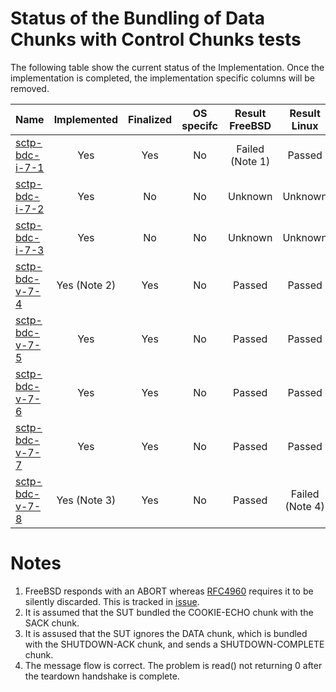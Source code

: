 # Status of the Bundling of Data Chunks with Control Chunks tests

The following table show the current status of the Implementation. Once the implementation is completed, the implementation specific columns will be removed.

| Name                                | Implemented | Finalized | OS specifc | Result FreeBSD | Result Linux   |
|:------------------------------------|:-----------:|:---------:|:----------:|:--------------:|:--------------:|
|[sctp-bdc-i-7-1](sctp-bdc-i-7-1.pkt) | Yes         | Yes       | No         | Failed (Note 1)| Passed         |
|[sctp-bdc-i-7-2](sctp-bdc-i-7-2.pkt) | Yes         | No        | No         | Unknown        | Unknown        |
|[sctp-bdc-i-7-3](sctp-bdc-i-7-3.pkt) | Yes         | No        | No         | Unknown        | Unknown        |
|[sctp-bdc-v-7-4](sctp-bdc-v-7-4.pkt) | Yes (Note 2)| Yes       | No         | Passed         | Passed         |
|[sctp-bdc-v-7-5](sctp-bdc-v-7-5.pkt) | Yes         | Yes       | No         | Passed         | Passed         |
|[sctp-bdc-v-7-6](sctp-bdc-v-7-6.pkt) | Yes         | Yes       | No         | Passed         | Passed         |
|[sctp-bdc-v-7-7](sctp-bdc-v-7-7.pkt) | Yes         | Yes       | No         | Passed         | Passed         |
|[sctp-bdc-v-7-8](sctp-bdc-v-7-8.pkt) | Yes (Note 3)| Yes       | No         | Passed         | Failed (Note 4)|

# Notes
1. FreeBSD responds with an ABORT whereas [RFC4960]( https://tools.ietf.org/html/rfc4960#section-11.3) requires it to be silently discarded. This is tracked in [issue](https://github.com/sctplab/SCTP_NKE_Yosemite/issues/4).
2. It is assumed that the SUT bundled the COOKIE-ECHO chunk with the SACK chunk.
3. It is assused that the SUT ignores the DATA chunk, which is bundled with the SHUTDOWN-ACK chunk, and sends a SHUTDOWN-COMPLETE chunk.
4. The message flow is correct. The problem is read() not returning 0 after the teardown handshake is complete.
